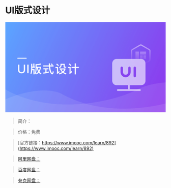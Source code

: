 # UI版式设计

![img](../../assets/5fe442fe0001a86505400304.jpg)

> 简介：

> 价格：免费

> [官方链接：https://www.imooc.com/learn/892](https://www.imooc.com/learn/892)

> [阿里网盘：]()

> [百度网盘：]()

> [夸克网盘：]()
